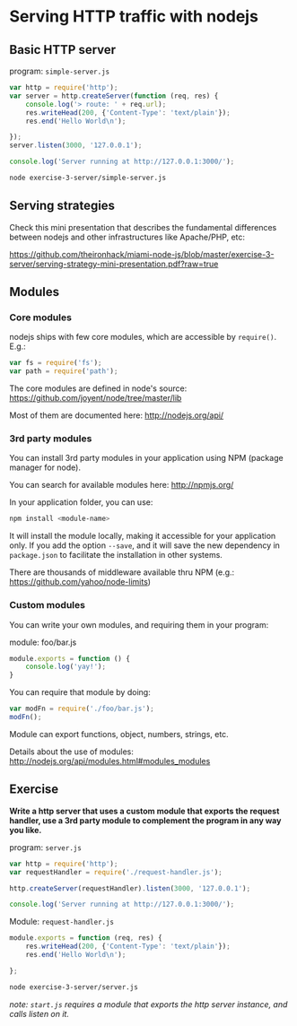 # Serving HTTP traffic with nodejs

## Basic HTTP server

program: `simple-server.js`

```javascript
var http = require('http');
var server = http.createServer(function (req, res) {
    console.log('> route: ' + req.url);
    res.writeHead(200, {'Content-Type': 'text/plain'});
    res.end('Hello World\n');

});
server.listen(3000, '127.0.0.1');

console.log('Server running at http://127.0.0.1:3000/');
```

```bash
node exercise-3-server/simple-server.js
```

## Serving strategies

Check this mini presentation that describes the fundamental differences between nodejs and other infrastructures like Apache/PHP, etc:

https://github.com/theironhack/miami-node-js/blob/master/exercise-3-server/serving-strategy-mini-presentation.pdf?raw=true

## Modules

### Core modules

nodejs ships with few core modules, which are accessible by `require()`. E.g.:

```javascript
var fs = require('fs');
var path = require('path');
```

The core modules are defined in node's source: https://github.com/joyent/node/tree/master/lib

Most of them are documented here:  http://nodejs.org/api/

### 3rd party modules

You can install 3rd party modules in your application using NPM (package manager for node).

You can search for available modules here: http://npmjs.org/

In your application folder, you can use:

```bash
npm install <module-name>
```

It will install the module locally, making it accessible for your application only. If you add the option `--save`, and it will save the new dependency in `package.json` to facilitate the installation in other systems.

There are thousands of middleware available thru NPM (e.g.: https://github.com/yahoo/node-limits)

### Custom modules

You can write your own modules, and requiring them in your program:

module: foo/bar.js
```javascript
module.exports = function () {
    console.log('yay!');
}
```

You can require that module by doing:

```javascript
var modFn = require('./foo/bar.js');
modFn();
```

Module can export functions, object,  numbers, strings, etc.

Details about the use of modules:
http://nodejs.org/api/modules.html#modules_modules

## Exercise

__Write a http server that uses a custom module that exports the request handler, use a 3rd party module to complement the program in any way you like.__

program: `server.js`

```javascript
var http = require('http');
var requestHandler = require('./request-handler.js');

http.createServer(requestHandler).listen(3000, '127.0.0.1');

console.log('Server running at http://127.0.0.1:3000/');
```

Module: `request-handler.js`

```javascript
module.exports = function (req, res) {
    res.writeHead(200, {'Content-Type': 'text/plain'});
    res.end('Hello World\n');

};
```

```bash
node exercise-3-server/server.js
```

_note: `start.js` requires a module that exports the http server instance, and calls listen on it._
